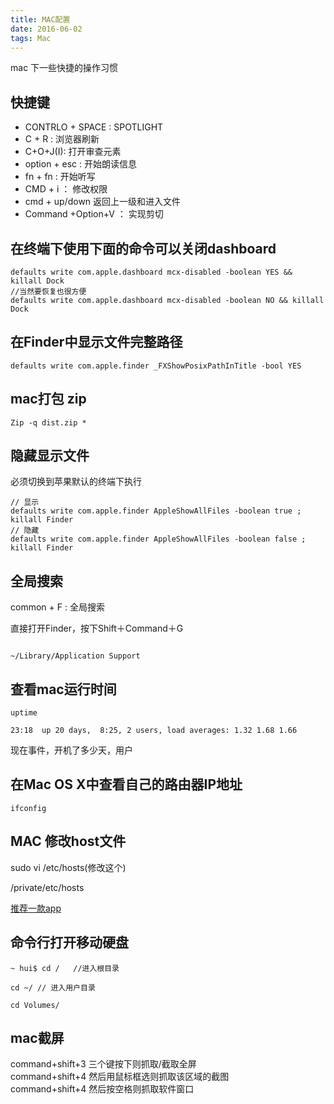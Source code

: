 ```yaml
---
title: MAC配置
date: 2016-06-02
tags: Mac
---
```


mac 下一些快捷的操作习惯

## 快捷键

+ CONTRLO + SPACE : SPOTLIGHT
+ C + R : 浏览器刷新
+ C+O+J(I): 打开审查元素
+ option + esc : 开始朗读信息
+ fn + fn : 开始听写
+ CMD + i ： 修改权限
+ cmd + up/down 返回上一级和进入文件
+ Command +Option+V ： 实现剪切

<!--more-->

## 在终端下使用下面的命令可以关闭dashboard

```
defaults write com.apple.dashboard mcx-disabled -boolean YES && killall Dock
//当然要恢复也很方便
defaults write com.apple.dashboard mcx-disabled -boolean NO && killall Dock

```

## 在Finder中显示文件完整路径

```
defaults write com.apple.finder _FXShowPosixPathInTitle -bool YES
```

## mac打包 zip

```
Zip -q dist.zip *

```

## 隐藏显示文件

必须切换到苹果默认的终端下执行

```
// 显示
defaults write com.apple.finder AppleShowAllFiles -boolean true ; killall Finder
// 隐藏
defaults write com.apple.finder AppleShowAllFiles -boolean false ; killall Finder

```

## 全局搜索

common + F : 全局搜索

直接打开Finder，按下Shift＋Command＋G

```

~/Library/Application Support

```

##  查看mac运行时间

```
uptime

23:18  up 20 days,  8:25, 2 users, load averages: 1.32 1.68 1.66

```

现在事件，开机了多少天，用户

## 在Mac OS X中查看自己的路由器IP地址

```
ifconfig

```

## MAC 修改host文件

sudo vi /etc/hosts(修改这个)

/private/etc/hosts

[推荐一款app](https://github.com/oldj/SwitchHosts/downloads)

## 命令行打开移动硬盘

```
~ hui$ cd /   //进入根目录

cd ~/ // 进入用户目录

cd Volumes/

```

## mac截屏

command+shift+3 三个键按下则抓取/截取全屏   
command+shift+4 然后用鼠标框选则抓取该区域的截图    
command+shift+4 然后按空格则抓取软件窗口
